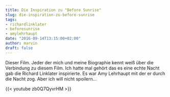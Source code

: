 ```yaml
---
title: Die Inspiration zu "Before Sunrise"
slug: die-inspiration-zu-before-sunrise
tags:
- richardlinklater
- beforesunrise
- amylehrhaupt
date: "2016-09-14T13:15:00+02:00"
author: marvin
draft: false
---
```

Dieser Film. Jeder der mich und meine Biographie kennt weiß über die Verbindung zu diesem Film. Ich hatte mal gehört das es eine echte Nacht gab die Richard Linklater inspirierte. Es war Amy Lehrhaupt mit der er durch die Nacht zog. Aber ich will nicht spoilern...

{{< youtube zb0Q7QyvrHM >}}